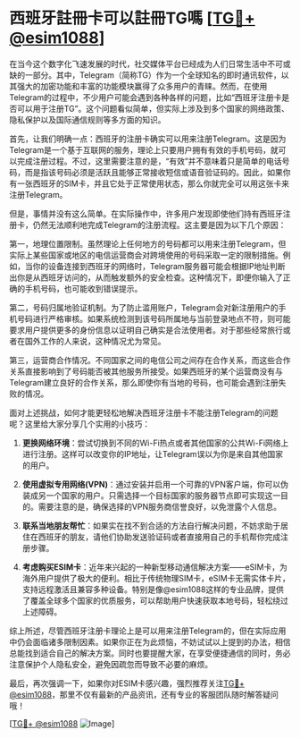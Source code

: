 # 西班牙註冊卡可以註冊TG嗎 [[TG💪+ @esim1088](https://t.me/s/esim1088)]

在当今这个数字化飞速发展的时代，社交媒体平台已经成为人们日常生活中不可或缺的一部分。其中，Telegram（简称TG）作为一个全球知名的即时通讯软件，以其强大的加密功能和丰富的功能模块赢得了众多用户的青睐。然而，在使用Telegram的过程中，不少用户可能会遇到各种各样的问题，比如“西班牙注册卡是否可以用于注册TG”。这个问题看似简单，但实际上涉及到多个国家的网络政策、隐私保护以及国际通信规则等多方面的知识。

首先，让我们明确一点：西班牙的注册卡确实可以用来注册Telegram。这是因为Telegram是一个基于互联网的服务，理论上只要用户拥有有效的手机号码，就可以完成注册过程。不过，这里需要注意的是，“有效”并不意味着只是简单的电话号码，而是指该号码必须是活跃且能够正常接收短信或语音验证码的。因此，如果你有一张西班牙的SIM卡，并且它处于正常使用状态，那么你就完全可以用这张卡来注册Telegram。

但是，事情并没有这么简单。在实际操作中，许多用户发现即使他们持有西班牙注册卡，仍然无法顺利地完成Telegram的注册流程。这主要是因为以下几个原因：

第一，地理位置限制。虽然理论上任何地方的号码都可以用来注册Telegram，但实际上某些国家或地区的电信运营商会对跨境使用的号码采取一定的限制措施。例如，当你的设备连接到西班牙的网络时，Telegram服务器可能会根据IP地址判断出你是从西班牙访问的，从而触发额外的安全检查。这种情况下，即便你输入了正确的手机号码，也可能收到错误提示。

第二，号码归属地验证机制。为了防止滥用账户，Telegram会对新注册用户的手机号码进行严格审核。如果系统检测到该号码所属地与当前登录地点不符，则可能要求用户提供更多的身份信息以证明自己确实是合法使用者。对于那些经常旅行或者在国外工作的人来说，这种情况尤为常见。

第三，运营商合作情况。不同国家之间的电信公司之间存在合作关系，而这些合作关系直接影响到了号码能否被其他服务所接受。如果西班牙的某个运营商没有与Telegram建立良好的合作关系，那么即使你有当地的号码，也可能会遇到注册失败的情况。

面对上述挑战，如何才能更轻松地解决西班牙注册卡不能注册Telegram的问题呢？这里给大家分享几个实用的小技巧：

1. **更换网络环境**：尝试切换到不同的Wi-Fi热点或者其他国家的公共Wi-Fi网络上进行注册。这样可以改变你的IP地址，让Telegram误以为你是来自其他国家的用户。

2. **使用虚拟专用网络(VPN)**：通过安装并启用一个可靠的VPN客户端，你可以伪装成另一个国家的用户。只需选择一个目标国家的服务器节点即可实现这一目的。需要注意的是，确保选择的VPN服务商信誉良好，以免泄露个人信息。

3. **联系当地朋友帮忙**：如果实在找不到合适的方法自行解决问题，不妨求助于居住在西班牙的朋友，请他们协助发送验证码或者直接用自己的手机帮你完成注册步骤。

4. **考虑购买ESIM卡**：近年来兴起的一种新型移动通信解决方案——eSIM卡，为海外用户提供了极大的便利。相比于传统物理SIM卡，eSIM卡无需实体卡片，支持远程激活且兼容多种设备。特别是像@esim1088这样的专业品牌，提供了覆盖全球多个国家的优质服务，可以帮助用户快速获取本地号码，轻松绕过上述障碍。

综上所述，尽管西班牙注册卡理论上是可以用来注册Telegram的，但在实际应用中仍会面临诸多限制因素。如果你正在为此烦恼，不妨试试以上提到的办法，相信总能找到适合自己的解决方案。同时也要提醒大家，在享受便捷通信的同时，务必注意保护个人隐私安全，避免因疏忽而导致不必要的麻烦。

最后，再次强调一下，如果你对ESIM卡感兴趣，强烈推荐关注[TG💪+ @esim1088](https://t.me/s/esim1088)，那里不仅有最新的产品资讯，还有专业的客服团队随时解答疑问哦！

[[TG💪+ @esim1088](https://t.me/s/esim1088) ![Image](https://i.postimg.cc/4NQfJmqS/Snipaste-2025-05-13-00-14-12.png)]